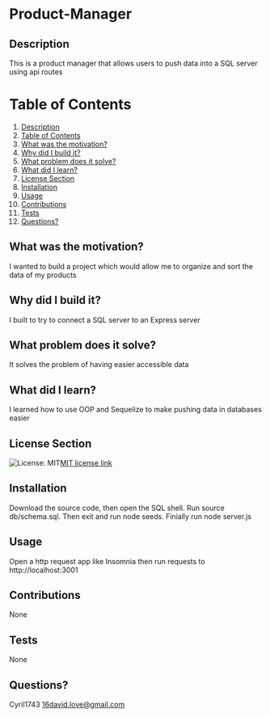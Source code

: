 # Product-Manager
  ## Description
  This is a product manager that allows users to push data into a SQL server using api routes
  # Table of Contents
  1. [Description](#description)
  2. [Table of Contents](#table-of-contents)
  3. [What was the motivation?](#what-was-the-motivation)
  4. [Why did I build it?](#why-did-i-build-it)
  5. [What problem does it solve?](#what-problem-does-it-solve)
  6. [What did I learn?](#what-did-i-learn)
  7. [License Section](#license-section)
  8. [Installation](#installation)
  9. [Usage](#usage)
  10. [Contributions](#contributions)
  11. [Tests](#tests)
  12. [Questions?](#questions)
  ## What was the motivation?
  I wanted to build a project which would allow me to organize and sort the data of my products
  ## Why did I build it?
  I built to try to connect a SQL server to an Express server
  ## What problem does it solve?
  It solves the problem of having easier accessible data
  ## What did I learn?
  I learned how to use OOP and Sequelize to make pushing data in databases easier
  ## License Section
  ![License: MIT](https://img.shields.io/badge/License-MIT-yellow.svg)[MIT license link](https://opensource.org/licenses/MIT)
  ## Installation
  Download the source code, then open the SQL shell. Run source db/schema.sql. Then exit and run node seeds. Finially run node server.js
  ## Usage
  Open a http request app like Insomnia then run requests to http://localhost:3001
  ## Contributions
  None
  ## Tests
  None
  ## Questions?
  Cyril1743
  16david.love@gmail.com
